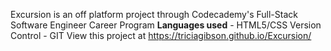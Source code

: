 Excursion is an off platform project through Codecademy's Full-Stack Software Engineer Career Program
<strong>Languages used</strong> - HTML5/CSS
Version Control - GIT
View this project at https://triciagibson.github.io/Excursion/
